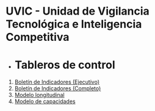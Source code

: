 # UVIC - Unidad de Vigilancia Tecnológica e Inteligencia Competitiva

- # Tableros de control
1. [Boletín de Indicadores (Ejecutivo)](https://app.powerbi.com/view?r=eyJrIjoiN2QzMmIyZmQtMzAxZC00YTIyLWE5NzgtMWUzYWZiNzdmNGM4IiwidCI6ImIxNTk2YThmLWMxNzYtNGNlZS1hN2ZhLTNjMTk1YjY0MTA1MSIsImMiOjR9)
2. [Boletín de Indicadores (Completo)](https://app.powerbi.com/view?r=eyJrIjoiNGZiN2VlMzAtMTM3MS00YTk1LTlkYzEtMmZkYWJjODE5MmEzIiwidCI6ImIxNTk2YThmLWMxNzYtNGNlZS1hN2ZhLTNjMTk1YjY0MTA1MSIsImMiOjR9)
3. [Modelo longitudinal](https://app.powerbi.com/view?r=eyJrIjoiZDlhMjliN2YtYjg3Mi00YzZiLTliZTktMmU0Nzc2ZTQ0MjNjIiwidCI6ImIxNTk2YThmLWMxNzYtNGNlZS1hN2ZhLTNjMTk1YjY0MTA1MSIsImMiOjR9)
4. [Modelo de capacidades](https://app.powerbi.com/view?r=eyJrIjoiMTMyNTU3M2UtNzY3NC00YWExLTllZjktZmQ3NWYxMmEzOTVhIiwidCI6ImIxNTk2YThmLWMxNzYtNGNlZS1hN2ZhLTNjMTk1YjY0MTA1MSIsImMiOjR9)
